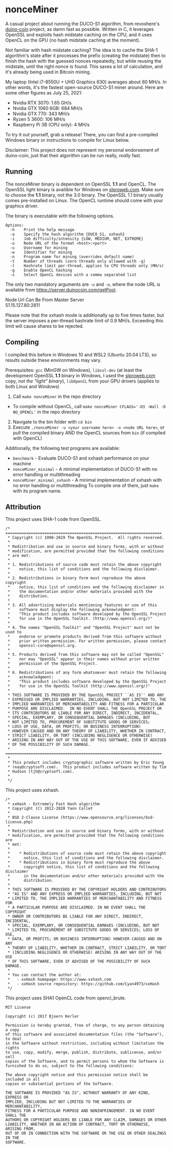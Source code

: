 # nonceMiner

A casual project about running the DUCO-S1 algorithm, from revoxhere's [duino-coin](https://github.com/revoxhere/duino-coin) project, as damn fast as possible. Written in C, it leverages OpenSSL and exploits hash midstate caching on the CPU, and it uses OpenCL on the GPU (no hash midstate caching at the moment).

Not familiar with hash midstate caching? The idea is to cache the SHA-1 algorithm's state after it processes the prefix (creating the midstate) then to finish the hash with the guessed nonces repeatedly, but while reusing the midstate, until the right nonce is found. This saves a lot of calculation, and it's already being used in Bitcoin mining.

My laptop (Intel i7-8550U + UHD Graphics 630) averages about 60 MH/s. In other words, it's the fastest open-source DUCO-S1 miner around. Here are some other figures as July 25, 2021:

* Nvidia RTX 3070: 1.65 GH/s
* Nvidia GTX 1060 6GB: 684 MH/s
* Nvidia GTX 770: 343 MH/s
* Ryzen 5 3600: 106 MH/s
* Raspberry Pi 3B (CPU only): 4 MH/s

To try it out yourself, grab a release! There, you can find a pre-compiled Windows binary or instructions to compile for Linux below.

Disclaimer: This project does not represent my personal endorsement of duino-coin, just that their algorithm can be run really, *really* fast.

## Running
The nonceMiner binary is dependent on OpenSSL **1.1** and OpenCL. The OpenSSL light binary is availible for Windows on [slproweb.com](https://slproweb.com/products/Win32OpenSSL.html). Make sure to choose the **1.1** binary, not the 3.0 binary. The OpenSSL 1.1 binary usually comes pre-installed on Linux. The OpenCL runtime should come with your graphics driver.

The binary is executable with the following options.

```
Options:
  -h    Print the help message
  -a    Specify the hash algorithm {DUCO_S1, xxhash}
  -i    Job difficulty/intensity {LOW, MEDIUM, NET, EXTREME}
  -o    Node URL of the format <host>:<port>
  -u    Username for mining
  -w    Identifier for mining
  -n    Program name for mining (overrides default name)
  -t    Number of threads (zero threads only allowed with -g)
  -l    Hashrate limit per-thread, applies to CPU threads only (MH/s)
  -g    Enable OpenCL hashing
  -s    Select OpenCL devices with a comma separated list
```

The only two mandatory arguments are `-u` and `-o`, where the node URL is available from https://server.duinocoin.com/getPool.

Node Url Can Be From Master Server  
51.15.127.80:2811  

Please note that the xxhash mode is additionally up to five times faster, but the server imposes a per-thread hashrate limit of 0.9 MH/s. Exceeding this limit will cause shares to be rejected.

## Compiling
I compiled this before in Windows 10 and WSL2 (Ubuntu 20.04 LTS), so results outside these environments may vary.

Prerequisites: `gcc` (MinGW on Windows), `libssl-dev` (at least the development OpenSSL **1.1** binary in Windows, I used the [slproweb.com](https://slproweb.com/products/Win32OpenSSL.html) copy, *not the "light" binary*), `libOpenCL` from your GPU drivers (applies to both Linux and Windows)

1) Call `make nonceMiner` in the repo directory
  * To compile without OpenCL, call `make nonceMiner CFLAGS='-O3 -Wall -D NO_OPENCL'` in the repo directory
2) Navigate to the bin folder with `cd bin`
3) Execute `./nonceMiner -u <your username here> -o <node URL here>`, or pull the compiled binary AND the OpenCL sources from `bin` (if compiled with OpenCL)

Additionally, the following test programs are available:
* `benchmark` - Evaluate DUCO-S1 and xxhash performance on your machine
* `nonceMiner_minimal` - A minimal implementation of DUCO-S1 with no error handling or multithreading
* `nonceMiner_minimal_xxhash` - A minimal implementation of xxhash with no error handling or multithreading
To compile one of them, just `make` with its program name.

## Attribution
This project uses SHA-1 code from OpenSSL.
```
/* ====================================================================
 * Copyright (c) 1998-2019 The OpenSSL Project.  All rights reserved.
 *
 * Redistribution and use in source and binary forms, with or without
 * modification, are permitted provided that the following conditions
 * are met:
 *
 * 1. Redistributions of source code must retain the above copyright
 *    notice, this list of conditions and the following disclaimer.
 *
 * 2. Redistributions in binary form must reproduce the above copyright
 *    notice, this list of conditions and the following disclaimer in
 *    the documentation and/or other materials provided with the
 *    distribution.
 *
 * 3. All advertising materials mentioning features or use of this
 *    software must display the following acknowledgment:
 *    "This product includes software developed by the OpenSSL Project
 *    for use in the OpenSSL Toolkit. (http://www.openssl.org/)"
 *
 * 4. The names "OpenSSL Toolkit" and "OpenSSL Project" must not be used to
 *    endorse or promote products derived from this software without
 *    prior written permission. For written permission, please contact
 *    openssl-core@openssl.org.
 *
 * 5. Products derived from this software may not be called "OpenSSL"
 *    nor may "OpenSSL" appear in their names without prior written
 *    permission of the OpenSSL Project.
 *
 * 6. Redistributions of any form whatsoever must retain the following
 *    acknowledgment:
 *    "This product includes software developed by the OpenSSL Project
 *    for use in the OpenSSL Toolkit (http://www.openssl.org/)"
 *
 * THIS SOFTWARE IS PROVIDED BY THE OpenSSL PROJECT ``AS IS'' AND ANY
 * EXPRESSED OR IMPLIED WARRANTIES, INCLUDING, BUT NOT LIMITED TO, THE
 * IMPLIED WARRANTIES OF MERCHANTABILITY AND FITNESS FOR A PARTICULAR
 * PURPOSE ARE DISCLAIMED.  IN NO EVENT SHALL THE OpenSSL PROJECT OR
 * ITS CONTRIBUTORS BE LIABLE FOR ANY DIRECT, INDIRECT, INCIDENTAL,
 * SPECIAL, EXEMPLARY, OR CONSEQUENTIAL DAMAGES (INCLUDING, BUT
 * NOT LIMITED TO, PROCUREMENT OF SUBSTITUTE GOODS OR SERVICES;
 * LOSS OF USE, DATA, OR PROFITS; OR BUSINESS INTERRUPTION)
 * HOWEVER CAUSED AND ON ANY THEORY OF LIABILITY, WHETHER IN CONTRACT,
 * STRICT LIABILITY, OR TORT (INCLUDING NEGLIGENCE OR OTHERWISE)
 * ARISING IN ANY WAY OUT OF THE USE OF THIS SOFTWARE, EVEN IF ADVISED
 * OF THE POSSIBILITY OF SUCH DAMAGE.
 * ====================================================================
 *
 * This product includes cryptographic software written by Eric Young
 * (eay@cryptsoft.com).  This product includes software written by Tim
 * Hudson (tjh@cryptsoft.com).
 *
 */
```

This project uses xxhash.
```
/*
 * xxHash - Extremely Fast Hash algorithm
 * Copyright (C) 2012-2020 Yann Collet
 *
 * BSD 2-Clause License (https://www.opensource.org/licenses/bsd-license.php)
 *
 * Redistribution and use in source and binary forms, with or without
 * modification, are permitted provided that the following conditions are
 * met:
 *
 *    * Redistributions of source code must retain the above copyright
 *      notice, this list of conditions and the following disclaimer.
 *    * Redistributions in binary form must reproduce the above
 *      copyright notice, this list of conditions and the following disclaimer
 *      in the documentation and/or other materials provided with the
 *      distribution.
 *
 * THIS SOFTWARE IS PROVIDED BY THE COPYRIGHT HOLDERS AND CONTRIBUTORS
 * "AS IS" AND ANY EXPRESS OR IMPLIED WARRANTIES, INCLUDING, BUT NOT
 * LIMITED TO, THE IMPLIED WARRANTIES OF MERCHANTABILITY AND FITNESS FOR
 * A PARTICULAR PURPOSE ARE DISCLAIMED. IN NO EVENT SHALL THE COPYRIGHT
 * OWNER OR CONTRIBUTORS BE LIABLE FOR ANY DIRECT, INDIRECT, INCIDENTAL,
 * SPECIAL, EXEMPLARY, OR CONSEQUENTIAL DAMAGES (INCLUDING, BUT NOT
 * LIMITED TO, PROCUREMENT OF SUBSTITUTE GOODS OR SERVICES; LOSS OF USE,
 * DATA, OR PROFITS; OR BUSINESS INTERRUPTION) HOWEVER CAUSED AND ON ANY
 * THEORY OF LIABILITY, WHETHER IN CONTRACT, STRICT LIABILITY, OR TORT
 * (INCLUDING NEGLIGENCE OR OTHERWISE) ARISING IN ANY WAY OUT OF THE USE
 * OF THIS SOFTWARE, EVEN IF ADVISED OF THE POSSIBILITY OF SUCH DAMAGE.
 *
 * You can contact the author at:
 *   - xxHash homepage: https://www.xxhash.com
 *   - xxHash source repository: https://github.com/Cyan4973/xxHash
 */
```

This project uses SHA1 OpenCL code from opencl_brute.
```
MIT License

Copyright (c) 2017 Bjoern Kerler

Permission is hereby granted, free of charge, to any person obtaining a copy
of this software and associated documentation files (the "Software"), to deal
in the Software without restriction, including without limitation the rights
to use, copy, modify, merge, publish, distribute, sublicense, and/or sell
copies of the Software, and to permit persons to whom the Software is
furnished to do so, subject to the following conditions:

The above copyright notice and this permission notice shall be included in all
copies or substantial portions of the Software.

THE SOFTWARE IS PROVIDED "AS IS", WITHOUT WARRANTY OF ANY KIND, EXPRESS OR
IMPLIED, INCLUDING BUT NOT LIMITED TO THE WARRANTIES OF MERCHANTABILITY,
FITNESS FOR A PARTICULAR PURPOSE AND NONINFRINGEMENT. IN NO EVENT SHALL THE
AUTHORS OR COPYRIGHT HOLDERS BE LIABLE FOR ANY CLAIM, DAMAGES OR OTHER
LIABILITY, WHETHER IN AN ACTION OF CONTRACT, TORT OR OTHERWISE, ARISING FROM,
OUT OF OR IN CONNECTION WITH THE SOFTWARE OR THE USE OR OTHER DEALINGS IN THE
SOFTWARE.
```
